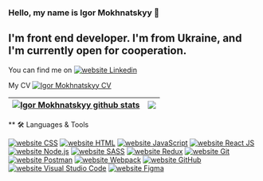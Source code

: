 ### Hello, my name is Igor Mokhnatskyy 👋

## I'm front end developer. I'm from Ukraine, and I'm currently open for cooperation. 

You can find me on 
<a href="https://www.linkedin.com/feed/?trk=nav_logo"><img src="https://img.shields.io/static/v1?label=&labelColor=afafaf&message=LinkedIn&color=%230076D6&style=flat&logo=linkedin&logoColor=%14145e" alt="website Linkedin"/></a>

My CV 
<a href="https://gigorko1993.github.io/resume/"><img src="https://img.shields.io/static/v1?label=&labelColor=afafaf&message=Resume&color=%230076D6&style=flat" alt="Igor Mokhnatskyy CV"/></a>

<!--
**gigorko1993/gigorko1993** is a ✨ _special_ ✨ repository because its `README.md` (this file) appears on your GitHub profile.

Here are some ideas to get you started:


-->
| <a href="https://github.com/gigorko1993/github-readme-stats"><img align="center" src="https://github-readme-stats.vercel.app/api?username=gigorko1993&show_icons=true&include_all_commits=true&theme=graywhite&hide_border=true" alt="Igor Mokhnatskyy github stats" /></a> | <a href="https://github.com/gigorko1993/github-readme-stats"><img align="center" src="https://github-readme-stats.vercel.app/api/top-langs/?username=gigorko1993&layout=compact&theme=graywhite&hide_border=true" /></a> |
| ------------- | ------------- |

** 🛠️ Languages & Tools


<a href="https://www.w3schools.com/css/default.asp"><img src="https://img.shields.io/static/v1?label=&labelColor=afafaf&message=CSS&color=%230076D6&style=flat&logo=css3&logoColor=%14145e" alt="website CSS"/></a>
<a href="https://www.w3schools.com/html/default.asp"><img src="https://img.shields.io/static/v1?label=&labelColor=afafaf&message=HTML&color=%230076D6&style=flat&logo=html5&logoColor=%14145e" alt="website HTML"/></a>
<a href="https://developer.mozilla.org/en/docs/Web/JavaScript"><img src="https://img.shields.io/static/v1?label=&labelColor=afafaf&message=JavaScript&color=%230076D6&style=flat&logo=JavaScript&logoColor=%14145e" alt="website JavaScript"/></a>
<a href="https://create-react-app.dev"><img src="https://img.shields.io/static/v1?label=&labelColor=afafaf&message=React JS&color=%230076D6&style=flat&logo=react&logoColor=%230076D6" alt="website React JS"/></a>
<a href="https://nodejs.org/uk/"><img src="https://img.shields.io/static/v1?label=&labelColor=afafaf&message=Node JS&color=%230076D6&style=flat&logo=node.js&logoColor=%14145e" alt="website Node.js"/></a>
<a href="https://sass-lang.com"><img src="https://img.shields.io/static/v1?label=&labelColor=afafaf&message=SASS&color=%230076D6&style=flat&logo=sass&logoColor=%14145e" alt="website SASS"/></a>
<a href="https://redux-toolkit.js.org"><img src="https://img.shields.io/static/v1?label=&labelColor=afafaf&message=Redux&color=%230076D6&style=flat&logo=redux&logoColor=%14145e" alt="website Redux"/></a>
<a href="https://git-scm.com"><img src="https://img.shields.io/static/v1?label=&labelColor=afafaf&message=Git&color=%230076D6&style=flat&logo=git&logoColor=%14145e" alt="website Git"/></a>
<a href="https://www.postman.com"><img src="https://img.shields.io/static/v1?label=&labelColor=afafaf&message=Postman Code&color=%230076D6&style=flat&logo=Postman&logoColor=%14145e" alt="website Postman"/></a>
<a href="https://webpack.js.org"><img src="https://img.shields.io/static/v1?label=&labelColor=afafaf&message=Webpack&color=%230076D6&style=flat&logo=webpack&logoColor=%14145e" alt="website Webpack"/></a>
<a href="https://github.com"><img src="https://img.shields.io/static/v1?label=&labelColor=afafaf&message=GitHub&color=%230076D6&style=flat&logo=GitHub&logoColor=%14145e" alt="website GitHub"/></a>
<a href="https://code.visualstudio.com"><img src="https://img.shields.io/static/v1?label=&labelColor=afafaf&message=VSC&color=%230076D6&style=flat&logo=visual studio code&logoColor=%14145e" alt="website Visual Studio Code"/></a>
<a href="https://code.visualstudio.com"><img src="https://img.shields.io/static/v1?label=&labelColor=afafaf&message=Figma&color=%230076D6&style=flat&logo=Figma&logoColor=%14145e" alt="website Figma"/></a>


